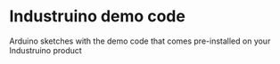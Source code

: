 # Industruino demo code
Arduino sketches with the demo code that comes pre-installed on your Industruino product
